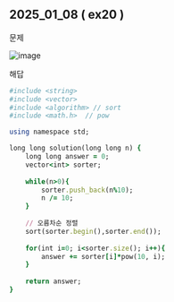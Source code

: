 ## 2025_01_08 ( ex20 )

문제 <br>

![image](https://github.com/user-attachments/assets/ab6d103e-595e-49c3-b535-b073de9266d4) <br>

해답 <br>

```ruby
#include <string>
#include <vector>
#include <algorithm> // sort
#include <math.h>  // pow

using namespace std;

long long solution(long long n) {
    long long answer = 0;
    vector<int> sorter;
    
    while(n>0){
        sorter.push_back(n%10);
        n /= 10;
    }
    
    // 오름차순 정렬
    sort(sorter.begin(),sorter.end());
    
    for(int i=0; i<sorter.size(); i++){
        answer += sorter[i]*pow(10, i);
    }
    
    return answer;
}
```
